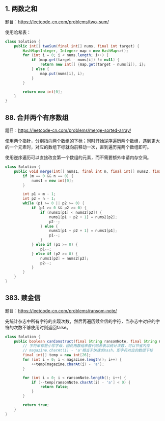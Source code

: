 <!--
date: 2021-11-09T10:34:12+08:00
lastmod: 2021-11-11T10:34:12+08:00
-->

## 1. 两数之和

题目：https://leetcode-cn.com/problems/two-sum/

使用哈希表：

```java
class Solution {
    public int[] twoSum(final int[] nums, final int target) {
        HashMap<Integer, Integer> map = new HashMap<>();
        for (int i = 0; i < nums.length; i++) {
            if (map.get(target - nums[i]) != null) {
                return new int[] {map.get(target - nums[i]), i};
            } else {
                map.put(nums[i], i);
            }
        }

        return new int[0];
    }
}
```

## 88. 合并两个有序数组

题目：https://leetcode-cn.com/problems/merge-sorted-array/

使用两个指针，分别指向两个数组的下标；同时开始逆序遍历两个数组，遇到更大的一个元素时，对应的数组下标就向前移动一次，直到遍历完两个数组即可。

使用逆序遍历可以直接改变第一个数组的元素，而不需要额外申请内存空间。

```java
class Solution {
    public void merge(int[] nums1, final int m, final int[] nums2, final int n) {
        if (m == 0 && n == 0) {
            nums1 = new int[0];
        }

        int p1 = m - 1;
        int p2 = n - 1;
        while (p1 >= 0 || p2 >= 0) {
            if (p1 >= 0 && p2 >= 0) {
                if (nums1[p1] < nums2[p2]) {
                    nums1[p1 + p2 + 1] = nums2[p2];
                    p2--;
                } else {
                    nums1[p1 + p2 + 1] = nums1[p1];
                    p1--;
                }
            } else if (p1 >= 0) {
                p1--;
            } else if (p2 >= 0) {
                nums1[p2] = nums2[p2];
                p2--;
            }
        }
    }
}
```

## 383. 赎金信

题目：https://leetcode-cn.com/problems/ransom-note/

先统计杂志中所有字符的出现次数，然后再遍历赎金信的字符，当杂志中对应的字符的次数不够使用时则返回false。

```java
class Solution {
    public boolean canConstruct(final String ransomNote, final String magazine) {
        // 字符串都是小写字母，因此用数组来替代哈希表以统计次数，可以节省内存
        // magazine.charAt(i) - 'a'相当于快速求hash，即字符对应的数组下标
        final int[] temp = new int[26];
        for (int i = 0; i < magazine.length(); i++) {
            ++temp[magazine.charAt(i) - 'a'];
        }

        for (int i = 0; i < ransomNote.length(); i++) {
            if (--temp[ransomNote.charAt(i) - 'a'] < 0) {
                return false;
            }
        }

        return true;
    }
}
```
